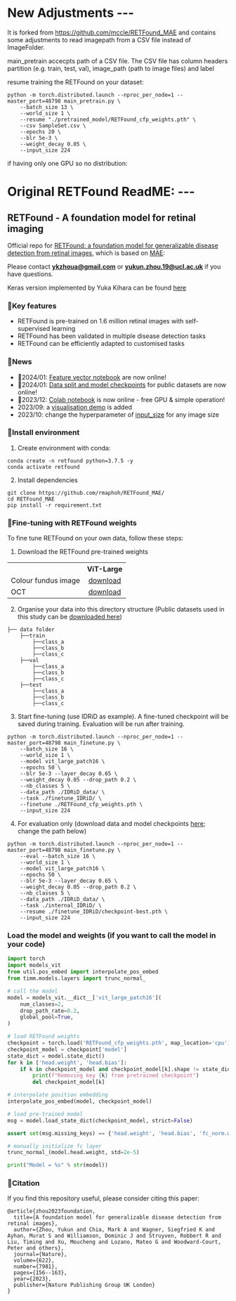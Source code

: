 # New Adjustments ---

It is forked from https://github.com/mccle/RETFound_MAE
and contains some adjustments to read imagepath from a CSV file instead of ImageFolder.

main_pretrain accecpts path of a CSV file.
The CSV file has column headers partition (e.g. train, test, val), image_path (path to image files) and label

resume training the RETFound on your dataset:
```
python -m torch.distributed.launch --nproc_per_node=1 --master_port=48798 main_pretrain.py \
    --batch_size 13 \
    --world_size 1 \
    --resume "./pretrained_model/RETFound_cfp_weights.pth" \
    --csv SampleSet.csv \
    --epochs 20 \
    --blr 5e-3 \
    --weight_decay 0.05 \
    --input_size 224
```

if having only one GPU so no distribution:


# Original RETFound ReadME: ---
## RETFound - A foundation model for retinal imaging

Official repo for [RETFound: a foundation model for generalizable disease detection from retinal images](https://www.nature.com/articles/s41586-023-06555-x), which is based on [MAE](https://github.com/facebookresearch/mae):

Please contact 	**ykzhoua@gmail.com** or **yukun.zhou.19@ucl.ac.uk** if you have questions.

Keras version implemented by Yuka Kihara can be found [here](https://github.com/uw-biomedical-ml/RETFound_MAE)

### 📝Key features

- RETFound is pre-trained on 1.6 million retinal images with self-supervised learning
- RETFound has been validated in multiple disease detection tasks
- RETFound can be efficiently adapted to customised tasks


### 🎉News

- 🐉2024/01: [Feature vector notebook](https://github.com/rmaphoh/RETFound_MAE/blob/main/RETFound_Feature.ipynb) are now online!
- 🐉2024/01: [Data split and model checkpoints](BENCHMARK.md) for public datasets are now online!
- 🎄2023/12: [Colab notebook](https://colab.research.google.com/drive/1_X19zdMegmAlqPAEY0Ao659fzzzlx2IZ?usp=sharing) is now online - free GPU & simple operation!
- 2023/09: a [visualisation demo](https://github.com/rmaphoh/RETFound_MAE/blob/main/RETFound_visualize.ipynb) is added
- 2023/10: change the hyperparameter of [input_size](https://github.com/rmaphoh/RETFound_MAE#:~:text=finetune%20./RETFound_cfp_weights.pth%20%5C-,%2D%2Dinput_size%20224,-For%20evaluation%20only) for any image size


### 🔧Install environment

1. Create environment with conda:

```
conda create -n retfound python=3.7.5 -y
conda activate retfound
```

2. Install dependencies

```
git clone https://github.com/rmaphoh/RETFound_MAE/
cd RETFound_MAE
pip install -r requirement.txt
```


### 🌱Fine-tuning with RETFound weights

To fine tune RETFound on your own data, follow these steps:

1. Download the RETFound pre-trained weights
<table><tbody>
<!-- START TABLE -->
<!-- TABLE HEADER -->
<th valign="bottom"></th>
<th valign="bottom">ViT-Large</th>
<!-- TABLE BODY -->
<tr><td align="left">Colour fundus image</td>
<td align="center"><a href="https://drive.google.com/file/d/1l62zbWUFTlp214SvK6eMwPQZAzcwoeBE/view?usp=sharing">download</a></td>
</tr>
<!-- TABLE BODY -->
<tr><td align="left">OCT</td>
<td align="center"><a href="https://drive.google.com/file/d/1m6s7QYkjyjJDlpEuXm7Xp3PmjN-elfW2/view?usp=sharing">download</a></td>
</tr>
</tbody></table>

2. Organise your data into this directory structure (Public datasets used in this study can be [downloaded here](BENCHMARK.md))

```
├── data folder
    ├──train
        ├──class_a
        ├──class_b
        ├──class_c
    ├──val
        ├──class_a
        ├──class_b
        ├──class_c
    ├──test
        ├──class_a
        ├──class_b
        ├──class_c
``` 

3. Start fine-tuning (use IDRiD as example). A fine-tuned checkpoint will be saved during training. Evaluation will be run after training.


```
python -m torch.distributed.launch --nproc_per_node=1 --master_port=48798 main_finetune.py \
    --batch_size 16 \
    --world_size 1 \
    --model vit_large_patch16 \
    --epochs 50 \
    --blr 5e-3 --layer_decay 0.65 \
    --weight_decay 0.05 --drop_path 0.2 \
    --nb_classes 5 \
    --data_path ./IDRiD_data/ \
    --task ./finetune_IDRiD/ \
    --finetune ./RETFound_cfp_weights.pth \
    --input_size 224

```


4. For evaluation only (download data and model checkpoints [here](BENCHMARK.md); change the path below)


```
python -m torch.distributed.launch --nproc_per_node=1 --master_port=48798 main_finetune.py \
    --eval --batch_size 16 \
    --world_size 1 \
    --model vit_large_patch16 \
    --epochs 50 \
    --blr 5e-3 --layer_decay 0.65 \
    --weight_decay 0.05 --drop_path 0.2 \
    --nb_classes 5 \
    --data_path ./IDRiD_data/ \
    --task ./internal_IDRiD/ \
    --resume ./finetune_IDRiD/checkpoint-best.pth \
    --input_size 224

```


### Load the model and weights (if you want to call the model in your code)

```python
import torch
import models_vit
from util.pos_embed import interpolate_pos_embed
from timm.models.layers import trunc_normal_

# call the model
model = models_vit.__dict__['vit_large_patch16'](
    num_classes=2,
    drop_path_rate=0.2,
    global_pool=True,
)

# load RETFound weights
checkpoint = torch.load('RETFound_cfp_weights.pth', map_location='cpu')
checkpoint_model = checkpoint['model']
state_dict = model.state_dict()
for k in ['head.weight', 'head.bias']:
    if k in checkpoint_model and checkpoint_model[k].shape != state_dict[k].shape:
        print(f"Removing key {k} from pretrained checkpoint")
        del checkpoint_model[k]

# interpolate position embedding
interpolate_pos_embed(model, checkpoint_model)

# load pre-trained model
msg = model.load_state_dict(checkpoint_model, strict=False)

assert set(msg.missing_keys) == {'head.weight', 'head.bias', 'fc_norm.weight', 'fc_norm.bias'}

# manually initialize fc layer
trunc_normal_(model.head.weight, std=2e-5)

print("Model = %s" % str(model))
```


### 📃Citation

If you find this repository useful, please consider citing this paper:
```
@article{zhou2023foundation,
  title={A foundation model for generalizable disease detection from retinal images},
  author={Zhou, Yukun and Chia, Mark A and Wagner, Siegfried K and Ayhan, Murat S and Williamson, Dominic J and Struyven, Robbert R and Liu, Timing and Xu, Moucheng and Lozano, Mateo G and Woodward-Court, Peter and others},
  journal={Nature},
  volume={622},
  number={7981},
  pages={156--163},
  year={2023},
  publisher={Nature Publishing Group UK London}
}
```


